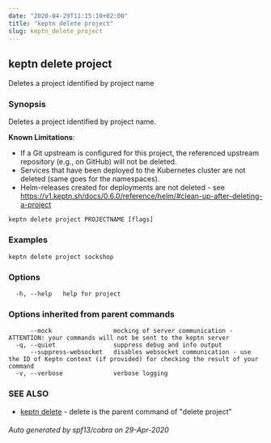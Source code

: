 ```yaml
---
date: "2020-04-29T11:15:10+02:00"
title: "keptn delete project"
slug: keptn_delete_project
---
```

## keptn delete project

Deletes a project identified by project name

### Synopsis

Deletes a project identified by project name. 

**Known Limitations**:

* If a Git upstream is configured for this project, the referenced upstream repository (e.g., on GitHub) will not be deleted. 
* Services that have been deployed to the Kubernetes cluster are not deleted (same goes for the namespaces).
* Helm-releases created for deployments are not deleted - see https://v1.keptn.sh/docs/0.6.0/reference/helm/#clean-up-after-deleting-a-project


```
keptn delete project PROJECTNAME [flags]
```

### Examples

```
keptn delete project sockshop
```

### Options

```
  -h, --help   help for project
```

### Options inherited from parent commands

```
      --mock                 mocking of server communication - ATTENTION: your commands will not be sent to the keptn server
  -q, --quiet                suppress debug and info output
      --suppress-websocket   disables websocket communication - use the ID of Keptn context (if provided) for checking the result of your command
  -v, --verbose              verbose logging
```

### SEE ALSO

* [keptn delete](../keptn_delete/)	 - delete is the parent command of "delete project"

###### Auto generated by spf13/cobra on 29-Apr-2020
